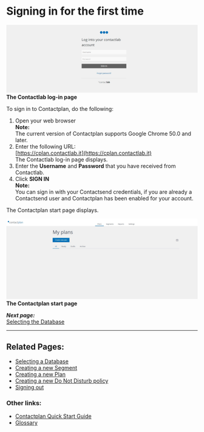 # Signing in for the first time

![](OauthContactlabIT160530.jpg)  
**The Contactlab log-in page**  

To sign in to Contactplan, do the following:  

1. Open your web browser  
  **Note:**  
  The current version of Contactplan supports Google Chrome 50.0 and later.  
2. Enter the following URL:  
  [https://cplan.contactlab.it](https://cplan.contactlab.it)  
  The Contactlab log-in page displays.  
3. Enter the **Username** and **Password** that you have received from Contactlab.  
4. Click **SIGN IN**  
  **Note:**  
  You can sign in with your Contactsend credentials, if you are already a Contactsend user and Contactplan has been enabled for your account.  

The Contactplan start page displays. 

![](CplanContactlabIT160530.jpg)  
**The Contactplan start page**

***Next page:***  
[Selecting the Database](selecting_the_database.md)

----------

## Related Pages:

* [Selecting a Database](SelectingDatabase.md)  
* [Creating a new Segment](CreatingNewSegment.md)  
* [Creating a new Plan](CreatingNewPlan.md)  
* [Creating a new Do Not Disturb policy](CreatingNewDND.md)  
* [Signing out](SigningOut.md)  

### Other links:  

* [Contactplan Quick Start Guide](README.md)  
* [Glossary](Glossary.md)  